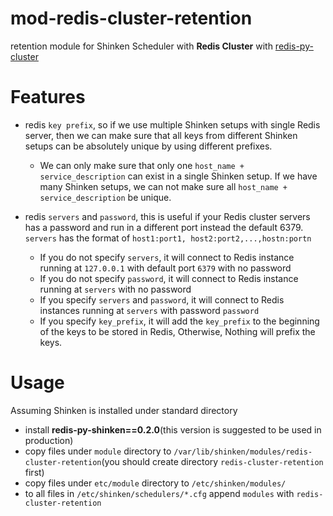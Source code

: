 # mod-redis-cluster-retention
retention module for Shinken Scheduler with **Redis Cluster** with 
[redis-py-cluster](https://github.com/Grokzen/redis-py-cluster)

# Features
* redis `key prefix`, so if we use multiple Shinken setups with single 
Redis server, then we can make sure that all keys from different Shinken 
setups can be absolutely unique by using different prefixes.
  * We can only make sure that only one `host_name + service_description` can 
  exist in a single Shinken setup. If we have many Shinken setups, we can 
  not make sure all `host_name + service_description` be unique.
 
* redis `servers` and `password`, this is useful if your Redis cluster servers 
has a password and run in a different port instead the default 6379. 
`servers` has the format of `host1:port1, host2:port2,...,hostn:portn`
  * If you do not specify `servers`, it will connect to Redis instance 
  running at `127.0.0.1` with default port `6379` with no password
  * If you do not specify `password`, it will connect to Redis 
  instance running at `servers` with  no password
  * If you specify `servers` and `password`, it will connect to Redis 
  instances running at `servers` with password `password`
  * If you specify `key_prefix`, it will add the `key_prefix` to the 
  beginning of the keys to be stored in Redis, Otherwise, Nothing will 
  prefix the keys.

# Usage 
Assuming Shinken is installed under standard directory
* install **redis-py-shinken==0.2.0**(this version is suggested to be used 
in production)
* copy files under `module` directory to 
`/var/lib/shinken/modules/redis-cluster-retention`(you should create 
directory `redis-cluster-retention` first)
* copy files under `etc/module` directory to `/etc/shinken/modules/`
* to all files in `/etc/shinken/schedulers/*.cfg` append `modules` with 
`redis-cluster-retention`